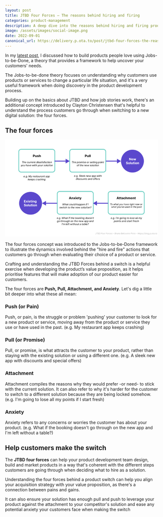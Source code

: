 ```yaml
---
layout: post
title: JTBD Four Forces – The reasons behind hiring and firing
categories: product-management
description: A deep dive into the reasons behind hiring and firing products
image: /assets/images/social-image.png
date: 2022-09-01
canonical_url: https://delivery.p.ota.to/post/jtbd-four-forces-the-reasons-behind-hiring-and-firing-4qwfp7jccjw/
---
```


In my [latest post](https://brunobelcastro.com/product-management,/jobs-to-be-done,/strategy,/discovery/how-to-build-products-people-love-using-jobs-to-be-done.html), I discussed how to build products people love using Jobs-to-be-Done, a theory that provides a framework to help uncover your customers' needs.

The Jobs-to-be-done theory focuses on understanding why customers use products or services to change a particular life situation, and it's a very useful framework when doing discovery in the product development process. 

Building up on the basics about JTBD and how job stories work, there's an additional concept introduced by Clayton Christensen that's helpful to understand the process customers go through when switching to a new digital solution: the four forces.

## The four forces

![Image](/assets/images/posts/jtbd-four-forces.png)

The four forces concept was introduced to the Jobs-to-be-Done framework to illustrate the dynamics involved behind the "hire and fire" actions that customers go through when evaluating their choice of a product or service.

Crafting and understanding the JTBD Forces behind a switch is a helpful exercise when developing the product’s value proposition, as it helps prioritise features that will make adoption of our product easier for customers.

The four forces are **Push, Pull, Attachment, and Anxiety**. Let's dig a little bit deeper into what these all mean:

### Push (or Pain)

Push, or pain, is the struggle or problem 'pushing' your customer to look for a new product or service, moving away from the product or service they use or have used in the past. (e.g. My restaurant app keeps crashing)

### Pull (or Promise)

Pull, or promise, is what attracts the customer to your product, rather than staying with the existing solution or using a different one. (e.g. A sleek new app with discounts and special offers)

### Attachment 

Attachment compiles the reasons why they would prefer -or need- to stick with the current solution. It can also refer to why it's harder for the customer to switch to a different solution because they are being locked somehow. (e.g. I'm going to lose all my points if I start fresh)

### Anxiety 

Anxiety refers to any concerns or worries the customer has about your product. (e.g. What if the booking doesn't go through on the new app and I'm left without a table?)

## Help customers make the switch

The **JTBD four forces** can help your product development team design, build and market products in a way that's coherent with the different steps customers are going through when deciding what to hire as a solution.

Understanding the four forces behind a product switch can help you align your acquisition strategy with your value proposition, as there's a connection between pains and gains.

It can also ensure your solution has enough pull and push to leverage your product against the attachment to your competitor's solution and ease any potential anxiety your customers face when making the switch